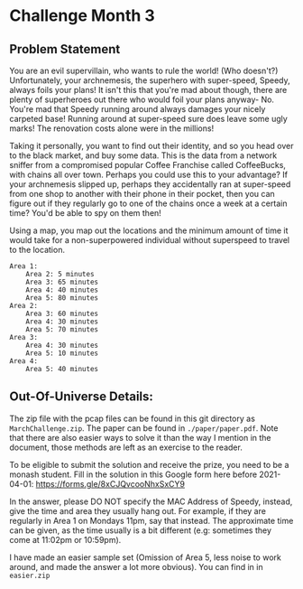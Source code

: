 # Challenge Month 3

## Problem Statement
You are an evil supervillain, who wants to rule the world! (Who doesn't?)
Unfortunately, your archnemesis, the superhero with super-speed, Speedy, always foils your plans!
It isn't this that you're mad about though, there are plenty of superheroes out there who would foil your plans anyway- No.
You're mad that Speedy running around always damages your nicely carpeted base! Running around at super-speed sure does
leave some ugly marks! The renovation costs alone were in the millions!

Taking it personally, you want to find out their identity, and so you head over to the black market, and buy some data. 
This is the data from a network sniffer from a compromised popular Coffee Franchise called  CoffeeBucks, with chains all over town. 
Perhaps you could use this to your advantage? If your archnemesis slipped up, perhaps they accidentally ran at super-speed
from one shop to another with their phone in their pocket, then you can figure out if they regularly go to one of the chains once a week at a certain time? 
You'd be able to spy on them then!

Using a map, you map out the locations and the minimum amount of time it would take for a non-superpowered individual without superspeed to travel to the location.

```
Area 1:
    Area 2: 5 minutes
    Area 3: 65 minutes
    Area 4: 40 minutes
    Area 5: 80 minutes
Area 2:
    Area 3: 60 minutes
    Area 4: 30 minutes
    Area 5: 70 minutes
Area 3:
    Area 4: 30 minutes
    Area 5: 10 minutes
Area 4:
    Area 5: 40 minutes
```

## Out-Of-Universe Details:

The zip file with the pcap files can be found in this git directory as `MarchChallenge.zip`.
The paper can be found in `./paper/paper.pdf`. Note that there are also easier ways to solve it than
the way I mention in the document, those methods are left as an exercise to the reader.

To be eligible to submit the solution and receive the prize, you need to be a monash student.
Fill in the solution in this Google form here before 2021-04-01: https://forms.gle/8xCJQvcooNhxSxCY9

In the answer, please DO NOT specify the MAC Address of Speedy, instead, give the time and area they usually hang out. For example, if they are regularly in Area 1 on Mondays 11pm, say that instead. The approximate time can be given, as the time usually is a bit different (e.g: sometimes they come at 11:02pm or 10:59pm).

I have made an easier sample set (Omission of Area 5, less noise to work around, and made the answer a lot more obvious).
You can find in in `easier.zip`
